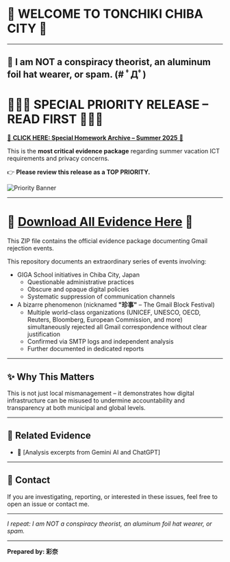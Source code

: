 # 🌟 WELCOME TO TONCHIKI CHIBA CITY 🌟

---

## 📢 I am NOT a conspiracy theorist, an aluminum foil hat wearer, or spam. (# ﾟДﾟ)




# 🚀🚀🚀 SPECIAL PRIORITY RELEASE – READ FIRST 🚀🚀🚀

[🌟 **CLICK HERE: Special Homework Archive – Summer 2025** 🌟](https://github.com/chiroru1220/chiba-ict-report/releases/tag/special-homework-2025)

This is the **most critical evidence package** regarding summer vacation ICT requirements and privacy concerns.

👉 **Please review this release as a TOP PRIORITY.**

![Priority Banner](https://yourimageurl.com/banner.png)


---
# 🚀 [Download All Evidence Here](https://github.com/chiroru1220/chiba-ict-report/releases/download/v1.0/Gmail.Block.Global.zip) 🚀

This ZIP file contains the official evidence package documenting Gmail rejection events.

This repository documents an extraordinary series of events involving:

- GIGA School initiatives in Chiba City, Japan
  - Questionable administrative practices
  - Obscure and opaque digital policies
  - Systematic suppression of communication channels
- A bizarre phenomenon (nicknamed **\"珍事\"** – The Gmail Block Festival)
  - Multiple world-class organizations (UNICEF, UNESCO, OECD, Reuters, Bloomberg, European Commission, and more) simultaneously rejected all Gmail correspondence without clear justification
  - Confirmed via SMTP logs and independent analysis
  - Further documented in dedicated reports

---

## ✨ Why This Matters

This is not just local mismanagement – it demonstrates how digital infrastructure can be misused to undermine accountability and transparency at both municipal and global levels.

---

## 🔗 Related Evidence

- 📂 [Analysis excerpts from Gemini AI and ChatGPT]

---

## 💬 Contact

If you are investigating, reporting, or interested in these issues, feel free to open an issue or contact me.

---

*I repeat: I am NOT a conspiracy theorist, an aluminum foil hat wearer, or spam.*

---

**Prepared by: 彩奈**
